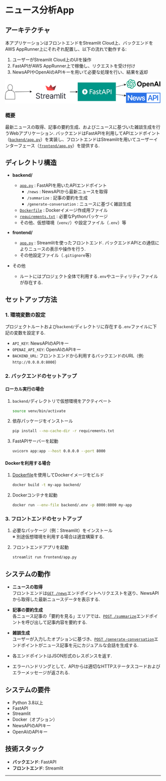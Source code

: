 # ニュース分析App
## アーキテクチャ
本アプリケーションはフロントエンドをStreamlit Cloud上、バックエンドをAWS AppRunner上にそれぞれ配置し、以下の流れで動作する:

1. ユーザーがStreamlit Cloud上のUIを操作  
2. FastAPIがAWS AppRunner上で稼働し、リクエストを受け付け  
3. NewsAPIやOpenAIのAPIキーを用いて必要な処理を行い、結果を返却

![alt text](Arc.png)

### 概要
最新ニュースの取得、記事の要約生成、およびニュースに基づいた雑談生成を行うWebアプリケーション.
バックエンドはFastAPIを利用してAPIエンドポイント（[`backend/app.py`](backend/app.py)）を実装し、フロントエンドはStreamlitを用いてユーザーインターフェース（[`frontend/app.py`](frontend/app.py)）を提供する.

## ディレクトリ構造

- **backend/**  
  - [`app.py`](backend/app.py) : FastAPIを用いたAPIエンドポイント  
    - `/news` : NewsAPIから最新ニュースを取得  
    - `/summarize` : 記事の要約を生成  
    - `/generate-conversation` : ニュースに基づく雑談生成  
  - [`Dockerfile`](backend/Dockerfile) : Dockerイメージ作成用ファイル  
  - [`requirements.txt`](backend/requirements.txt) : 必要なPythonパッケージ  
  - その他、仮想環境（`venv/`）や設定ファイル（`.env`）等

- **frontend/**  
  - [`app.py`](frontend/app.py) : Streamlitを使ったフロントエンド. バックエンドAPIとの通信によりニュースの表示や操作を行う.  
  - その他設定ファイル（`.gitignore`等）

- その他  
  - ルートにはプロジェクト全体で利用する`.env`やユーティリティファイルが存在する.

## セットアップ方法

### 1. 環境変数の設定

プロジェクトルートおよび`backend/`ディレクトリに存在する`.env`ファイルに下記の変数を設定する.

- `API_KEY`: NewsAPIのAPIキー  
- `OPENAI_API_KEY`: OpenAIのAPIキー  
- `BACKEND_URL`: フロントエンドから利用するバックエンドのURL（例: `http://0.0.0.0:8000`）

### 2. バックエンドのセットアップ

#### ローカル実行の場合

1. `backend/`ディレクトリで仮想環境をアクティベート

    ```bash
    source venv/bin/activate
    ```

2. 依存パッケージをインストール

    ```bash
    pip install --no-cache-dir -r requirements.txt
    ```

3. FastAPIサーバーを起動

    ```bash
    uvicorn app:app --host 0.0.0.0 --port 8000
    ```

#### Dockerを利用する場合

1. [Dockerfile](http://_vscodecontentref_/0)を使用してDockerイメージをビルド

    ```bash
    docker build -t my-app backend/
    ```

2. Dockerコンテナを起動

    ```bash
    docker run --env-file backend/.env -p 8000:8000 my-app
    ```

### 3. フロントエンドのセットアップ

1. 必要なパッケージ（例：Streamlit）をインストール  
   ※ 別途仮想環境を利用する場合は適宜構築する.

2. フロントエンドアプリを起動

    ```bash
    streamlit run frontend/app.py
    ```

## システムの動作

- **ニュースの取得**  
  フロントエンドは[`GET /news`](backend/app.py#L31)エンドポイントへリクエストを送り、NewsAPIから取得した最新ニュースデータを表示する.

- **記事の要約生成**  
  各ニュース記事の「要約を見る」エリアでは、[`POST /summarize`](backend/app.py#L50)エンドポイントを呼び出して記事内容を要約する.

- **雑談生成**  
  ユーザーが入力したオプションに基づき、[`POST /generate-conversation`](backend/app.py#L84)エンドポイントがニュース記事を元にカジュアルな会話を生成する.


- 各エンドポイントはJSON形式のレスポンスを返す.  
- エラーハンドリングとして、APIからは適切なHTTPステータスコードおよびエラーメッセージが返される.

## システムの要件

- Python 3.8以上
- FastAPI
- Streamlit
- Docker（オプション）
- NewsAPIのAPIキー
- OpenAIのAPIキー

## 技術スタック

- **バックエンド**: FastAPI
- **フロントエンド**: Streamlit
<!-- - **データベース**: なし（必要に応じて追加可能）
- **認証**: なし（必要に応じて追加可能） -->


---

